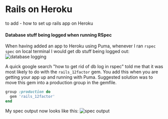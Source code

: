 # Rails on Heroku

to add - how to set up rails app on Heroku


#### Database stuff being logged when running RSpec

When having added an app to Heroku using Puma, whenever I ran `rspec spec` on local terminal I would get db stuff being logged out:
![database logging](https://github.com/libbyschuknight/tid_til/images/db_logging.png)

A quick google search "how to get rid of db log in rspec" told me that it was most likely to do with the `rails_12factor` gem. You add this when you are getting your app up and running with Puma.
Suggested solution was to move this gem into a production group in the gemfile.
```ruby
group :production do
  gem 'rails_12factor'
end
```
My spec output now looks like this:
![spec output](/specs_ran.png)
